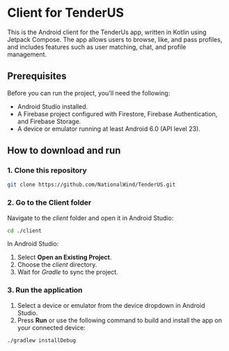 # Client for TenderUS

This is the Android client for the TenderUs app, written in Kotlin using Jetpack Compose. The app allows users to browse, like, and pass profiles, and includes features such as user matching, chat, and profile management.

## Prerequisites

Before you can run the project, you'll need the following:

- Android Studio installed.
- A Firebase project configured with Firestore, Firebase Authentication, and Firebase Storage.
- A device or emulator running at least Android 6.0 (API level 23).

## How to download and run

### 1. Clone this repository

```sh
git clone https://github.com/NationalWind/TenderUS.git
```

### 2. Go to the Client folder

Navigate to the *client* folder and open it in Android Studio:

```sh
cd ./client
```

In Android Studio:

1. Select **Open an Existing Project**.
2. Choose the *client* directory.
3. Wait for *Gradle* to sync the project.

### 3. Run the application

1. Select a device or emulator from the device dropdown in Android Studio.
2. Press **Run** or use the following command to build and install the app on your connected device:

```sh
./gradlew installDebug
```

